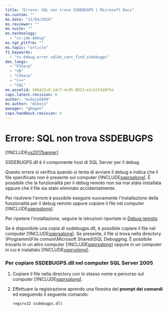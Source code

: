```yaml
---
title: "Errore: SQL non trova SSDEBUGPS | Microsoft Docs"
ms.custom: ""
ms.date: "11/04/2016"
ms.reviewer: ""
ms.suite: ""
ms.technology: 
  - "vs-ide-debug"
ms.tgt_pltfrm: ""
ms.topic: "article"
f1_keywords: 
  - "vs.debug.error.sqlde_cant_find_ssdebugps"
dev_langs: 
  - "FSharp"
  - "VB"
  - "CSharp"
  - "C++"
  - "SQL"
ms.assetid: 596425c8-14c7-4c05-8823-e1c52f420f5e
caps.latest.revision: 6
author: "mikejo5000"
ms.author: "mikejo"
manager: "ghogen"
caps.handback.revision: 6
---
```

# Errore: SQL non trova SSDEBUGPS
[!INCLUDE[vs2017banner](../code-quality/includes/vs2017banner.md)]

SSDEBUGPS.dll è il componente host di SQL Server per il debug.  
  
 Questo errore si verifica quando si tenta di avviare il debug e indica che il file specificato non è presente sul computer [!INCLUDE[sqprsqlong](../debugger/includes/sqprsqlong_md.md)].  È possibile che la funzionalità per il debug remoto non sia mai stata installata oppure che il file sia stato eliminato accidentalmente.  
  
 Per risolvere l'errore è possibile eseguire nuovamente l'installazione della funzionalità per il debug remoto oppure copiare il file nel computer [!INCLUDE[sqprsqlong](../debugger/includes/sqprsqlong_md.md)].  
  
 Per ripetere l'installazione, seguire le istruzioni riportate in [Debug remoto](../debugger/remote-debugging.md).  
  
 Se è disponibile una copia di ssdebugps.dll, è possibile copiare il file nel computer [!INCLUDE[sqprsqlong](../debugger/includes/sqprsqlong_md.md)].  Se presente, il file si trova nella directory \\Programmi\\File comuni\\Microsoft Shared\\SQL Debugging.  È possibile trovarlo in un altro computer [!INCLUDE[sqprsqlong](../debugger/includes/sqprsqlong_md.md)] oppure in un computer in cui è installato [!INCLUDE[vsprvslong](../code-quality/includes/vsprvslong_md.md)].  
  
### Per copiare SSDEBUGPS.dll nel computer SQL Server 2005  
  
1.  Copiare il file nella directory con lo stesso nome e percorso sul computer [!INCLUDE[sqprsqlong](../debugger/includes/sqprsqlong_md.md)].  
  
2.  Effettuare la registrazione aprendo una finestra del **prompt dei comandi** ed eseguendo il seguente comando:  
  
    ```  
    regsrv32 ssdebugps.dll  
    ```